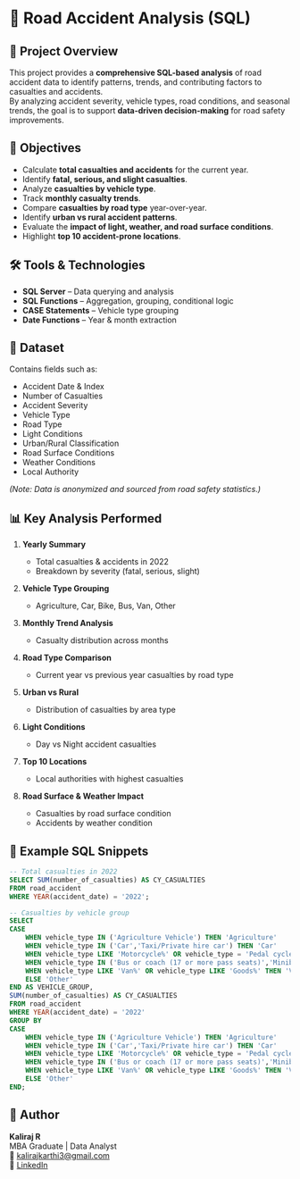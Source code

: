 # 🚦 Road Accident Analysis (SQL)

## 📌 Project Overview
This project provides a **comprehensive SQL-based analysis** of road accident data to identify patterns, trends, and contributing factors to casualties and accidents.  
By analyzing accident severity, vehicle types, road conditions, and seasonal trends, the goal is to support **data-driven decision-making** for road safety improvements.

## 🎯 Objectives
- Calculate **total casualties and accidents** for the current year.
- Identify **fatal, serious, and slight casualties**.
- Analyze **casualties by vehicle type**.
- Track **monthly casualty trends**.
- Compare **casualties by road type** year-over-year.
- Identify **urban vs rural accident patterns**.
- Evaluate the **impact of light, weather, and road surface conditions**.
- Highlight **top 10 accident-prone locations**.

## 🛠 Tools & Technologies
- **SQL Server** – Data querying and analysis
- **SQL Functions** – Aggregation, grouping, conditional logic
- **CASE Statements** – Vehicle type grouping
- **Date Functions** – Year & month extraction

## 📂 Dataset
Contains fields such as:
- Accident Date & Index
- Number of Casualties
- Accident Severity
- Vehicle Type
- Road Type
- Light Conditions
- Urban/Rural Classification
- Road Surface Conditions
- Weather Conditions
- Local Authority

*(Note: Data is anonymized and sourced from road safety statistics.)*

## 📊 Key Analysis Performed
1. **Yearly Summary**
   - Total casualties & accidents in 2022
   - Breakdown by severity (fatal, serious, slight)

2. **Vehicle Type Grouping**
   - Agriculture, Car, Bike, Bus, Van, Other

3. **Monthly Trend Analysis**
   - Casualty distribution across months

4. **Road Type Comparison**
   - Current year vs previous year casualties by road type

5. **Urban vs Rural**
   - Distribution of casualties by area type

6. **Light Conditions**
   - Day vs Night accident casualties

7. **Top 10 Locations**
   - Local authorities with highest casualties

8. **Road Surface & Weather Impact**
   - Casualties by road surface condition
   - Accidents by weather condition

## 📌 Example SQL Snippets
```sql
-- Total casualties in 2022
SELECT SUM(number_of_casualties) AS CY_CASUALTIES
FROM road_accident
WHERE YEAR(accident_date) = '2022';

-- Casualties by vehicle group
SELECT 
CASE 
    WHEN vehicle_type IN ('Agriculture Vehicle') THEN 'Agriculture'
    WHEN vehicle_type IN ('Car','Taxi/Private hire car') THEN 'Car'
    WHEN vehicle_type LIKE 'Motorcycle%' OR vehicle_type = 'Pedal cycle' THEN 'Bike'
    WHEN vehicle_type IN ('Bus or coach (17 or more pass seats)','Minibus (8 - 16 passenger seats)') THEN 'Bus'
    WHEN vehicle_type LIKE 'Van%' OR vehicle_type LIKE 'Goods%' THEN 'Van'
    ELSE 'Other'
END AS VEHICLE_GROUP,
SUM(number_of_casualties) AS CY_CASUALTIES
FROM road_accident
WHERE YEAR(accident_date) = '2022'
GROUP BY 
CASE 
    WHEN vehicle_type IN ('Agriculture Vehicle') THEN 'Agriculture'
    WHEN vehicle_type IN ('Car','Taxi/Private hire car') THEN 'Car'
    WHEN vehicle_type LIKE 'Motorcycle%' OR vehicle_type = 'Pedal cycle' THEN 'Bike'
    WHEN vehicle_type IN ('Bus or coach (17 or more pass seats)','Minibus (8 - 16 passenger seats)') THEN 'Bus'
    WHEN vehicle_type LIKE 'Van%' OR vehicle_type LIKE 'Goods%' THEN 'Van'
    ELSE 'Other'
END;
```
## 📌 Author
**Kaliraj R**  
MBA Graduate | Data Analyst  
📧 kalirajkarthi3@gmail.com  
🔗 [LinkedIn](https://www.linkedin.com/in/kaliraj-r-3s)
```
